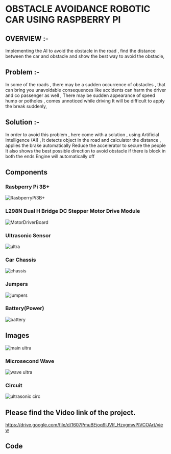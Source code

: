 # OBSTACLE AVOIDANCE ROBOTIC CAR USING RASPBERRY PI

## OVERVIEW :-
Implementing the AI to avoid the obstacle in the road , find the distance between the car and
obstacle and show the best way to avoid the obstacle,
## Problem :-
In some of the roads , there may be a sudden occurrence of obstacles , that can bring you
unavoidable consequences like accidents can harm the driver and co passenger as well ,
There may be sudden appearance of speed hump or potholes , comes unnoticed while driving
It will be difficult to apply the break suddenly,
## Solution :-
In order to avoid this problem , here come with a solution , using Artificial Intelligence (AI) ,
It detects object in the road and calculator the distance , applies the brake automatically
Reduce the accelerator to secure the people
It also shows the best possible direction to avoid obstacle if there is block in both the ends
Engine will automatically off

## Components
### Rasbperry Pi 3B+
![RasbperryPi3B+](https://user-images.githubusercontent.com/95854682/185211738-e74ef0a2-dd80-4d19-ac84-b24669c9439a.jpg)
### L298N Dual H Bridge DC Stepper Motor Drive Module
![MotorDriverBoard](https://user-images.githubusercontent.com/95854682/185212144-899547e4-94e7-4a09-8743-ced5ed1c7062.jpg)
### Ultrasonic Sensor
![ultra](https://user-images.githubusercontent.com/95854682/185212526-fe7e303e-14b3-4735-8ba0-5b654132ceca.jpg)
### Car Chassis
![chassis](https://user-images.githubusercontent.com/95854682/185213110-0bfb6755-b375-4450-b28c-55916aec5165.png)
### Jumpers
![jumpers](https://user-images.githubusercontent.com/95854682/185213792-d755331a-e9af-4aed-807d-5e3e01e76949.jpg)
### Battery(Power)
![battery](https://user-images.githubusercontent.com/95854682/185214394-4f48d5e6-2dab-4d49-b04a-a60159fd1bf3.jpg)

## Images
![main ultra](https://user-images.githubusercontent.com/95854682/185215457-27f543cf-a65a-4e37-81ea-e436b7c696ad.jpg)
### Microsecond Wave
![wave ultra](https://user-images.githubusercontent.com/95854682/185215928-91b08e4b-45d4-4ea7-80ad-6bd9f619f632.jpg)
### Circuit
![ultrasonic circ](https://user-images.githubusercontent.com/95854682/185216419-0460349a-f930-458e-af32-6cd2f59596a0.jpg)

## Please find the Video link of the project.
https://drive.google.com/file/d/1607PmuBEjoq9lJVlf_HzxgmwPlVCOArt/view

## Code






